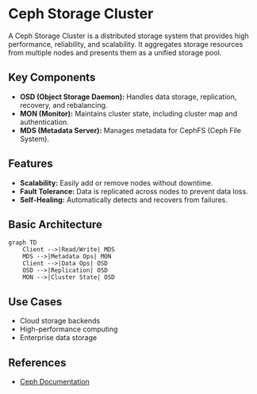 # Ceph Storage Cluster

A Ceph Storage Cluster is a distributed storage system that provides high performance, reliability, and scalability. It aggregates storage resources from multiple nodes and presents them as a unified storage pool.

## Key Components

- **OSD (Object Storage Daemon):** Handles data storage, replication, recovery, and rebalancing.
- **MON (Monitor):** Maintains cluster state, including cluster map and authentication.
- **MDS (Metadata Server):** Manages metadata for CephFS (Ceph File System).

## Features

- **Scalability:** Easily add or remove nodes without downtime.
- **Fault Tolerance:** Data is replicated across nodes to prevent data loss.
- **Self-Healing:** Automatically detects and recovers from failures.

## Basic Architecture

```mermaid
graph TD
    Client -->|Read/Write| MDS
    MDS -->|Metadata Ops| MON
    Client -->|Data Ops| OSD
    OSD -->|Replication| OSD
    MON -->|Cluster State| OSD
```

## Use Cases

- Cloud storage backends
- High-performance computing
- Enterprise data storage

## References

- [Ceph Documentation](https://docs.ceph.com/en/latest/)

